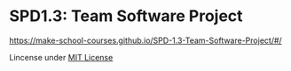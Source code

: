 # SPD1.3: Team Software Project
https://make-school-courses.github.io/SPD-1.3-Team-Software-Project/#/

Lincense under [MIT License](LICENSE)

